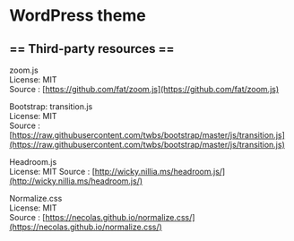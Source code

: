 # WordPress theme

## == Third-party resources ==

zoom.js  
License: MIT  
Source : [https://github.com/fat/zoom.js](https://github.com/fat/zoom.js)

Bootstrap: transition.js  
License: MIT  
Source : [https://raw.githubusercontent.com/twbs/bootstrap/master/js/transition.js](https://raw.githubusercontent.com/twbs/bootstrap/master/js/transition.js)

Headroom.js  
License: MIT
Source : [http://wicky.nillia.ms/headroom.js/](http://wicky.nillia.ms/headroom.js/)

Normalize.css  
License: MIT  
Source : [https://necolas.github.io/normalize.css/](https://necolas.github.io/normalize.css/)
